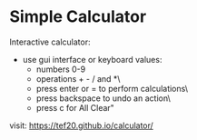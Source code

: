 # Simple Calculator

Interactive calculator:  
* use gui interface or keyboard values:  
	* numbers 0-9
	* operations + - / and *\
	* press enter or = to perform calculations\
	* press backspace to undo an action\
	* press c for All Clear"  

visit: https://tef20.github.io/calculator/

